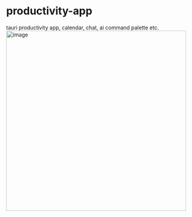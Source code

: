 # productivity-app
tauri productivity app, calendar, chat, ai command palette etc.
<img width="482" alt="image" src="https://github.com/jordannakamoto/productivity-app/assets/18277544/0a7f60fb-a5fc-4c9a-afa5-ea675f0a5e24">